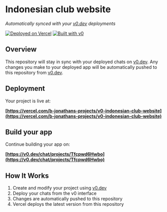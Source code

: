 # Indonesian club website

_Automatically synced with your [v0.dev](https://v0.dev) deployments_

[![Deployed on Vercel](https://img.shields.io/badge/Deployed%20on-Vercel-black?style=for-the-badge&logo=vercel)](https://vercel.com/b-jonathans-projects/v0-indonesian-club-website)
[![Built with v0](https://img.shields.io/badge/Built%20with-v0.dev-black?style=for-the-badge)](https://v0.dev/chat/projects/Tfcpwd6Hwbo)

## Overview

This repository will stay in sync with your deployed chats on [v0.dev](https://v0.dev).
Any changes you make to your deployed app will be automatically pushed to this repository from [v0.dev](https://v0.dev).

## Deployment

Your project is live at:

**[https://vercel.com/b-jonathans-projects/v0-indonesian-club-website](https://vercel.com/b-jonathans-projects/v0-indonesian-club-website)**

## Build your app

Continue building your app on:

**[https://v0.dev/chat/projects/Tfcpwd6Hwbo](https://v0.dev/chat/projects/Tfcpwd6Hwbo)**

## How It Works

1. Create and modify your project using [v0.dev](https://v0.dev)
2. Deploy your chats from the v0 interface
3. Changes are automatically pushed to this repository
4. Vercel deploys the latest version from this repository
